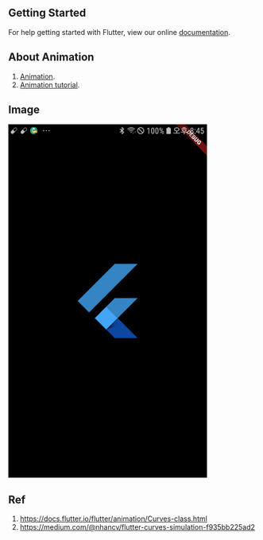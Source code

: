 ## Getting Started

For help getting started with Flutter, view our online
[documentation](https://flutter.io/).

## About Animation

1. [Animation](https://flutter.io/docs/development/ui/animations).
2. [Animation tutorial](https://flutter.io/docs/development/ui/animations/tutorial).

## Image

<img src="https://github.com/JAICHANGPARK/Flutter_animation/blob/master/device-2018-11-28-204519.png" width=400/>

## Ref
1. https://docs.flutter.io/flutter/animation/Curves-class.html
2. https://medium.com/@nhancv/flutter-curves-simulation-f935bb225ad2
